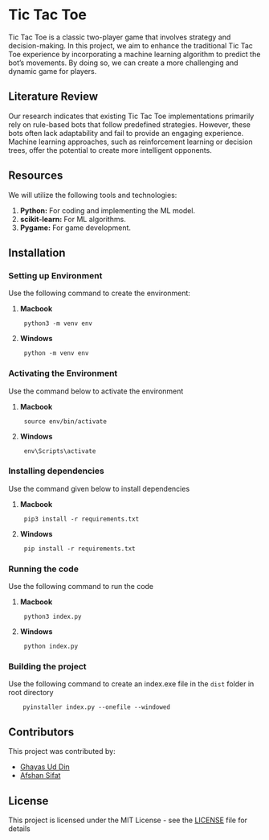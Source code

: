 # Tic Tac Toe

Tic Tac Toe is a classic two-player game that involves strategy and decision-making. In this project, we aim to enhance the traditional Tic Tac Toe experience by incorporating a machine learning algorithm to predict the bot’s movements. By doing so, we can create a more challenging and dynamic game for players.

## Literature Review

Our research indicates that existing Tic Tac Toe implementations primarily rely on rule-based bots that follow predefined strategies. However, these bots often lack adaptability and fail to provide an engaging experience. Machine learning approaches, such as reinforcement learning or decision trees, offer the potential to create more intelligent opponents.

## Resources

We will utilize the following tools and technologies:

1. **Python:** For coding and implementing the ML model.
2. **scikit-learn:** For ML algorithms.
3. **Pygame:** For game development.

## Installation

### Setting up Environment

Use the following command to create the environment:

1. **Macbook**

        python3 -m venv env

2. **Windows**

        python -m venv env

### Activating the Environment

Use the command below to activate the environment

1. **Macbook**

        source env/bin/activate

2. **Windows**

        env\Scripts\activate

### Installing dependencies

Use the command given below to install dependencies

1. **Macbook**

        pip3 install -r requirements.txt

2. **Windows**

        pip install -r requirements.txt

### Running the code

Use the following command to run the code

1. **Macbook**

        python3 index.py

2. **Windows**

        python index.py

### Building the project

Use the following command to create an index.exe file in the `dist` folder in root directory

        pyinstaller index.py --onefile --windowed

## Contributors

This project was contributed by:

- [Ghayas Ud Din](https://github.com/ghayasleo)
- [Afshan Sifat](https://github.com/afshansif)

## License

This project is licensed under the MIT License - see the [LICENSE](LICENSE) file for details
